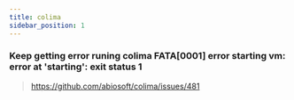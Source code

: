 ```yaml
---
title: colima
sidebar_position: 1
---
```


### Keep getting error runing colima FATA[0001] error starting vm: error at 'starting': exit status 1

> https://github.com/abiosoft/colima/issues/481